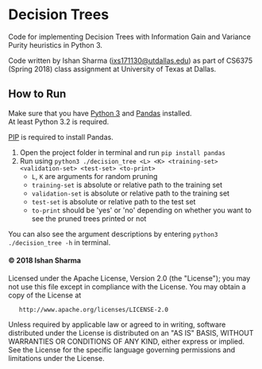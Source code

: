 # Decision Trees

Code for implementing Decision Trees with Information Gain and Variance Purity heuristics in Python 3. 

Code written by Ishan Sharma (ixs171130@utdallas.edu) as part of CS6375 (Spring 2018) class assignment 
at University of Texas at Dallas. 

## How to Run

Make sure that you have [Python 3](https://www.python.org) and [Pandas](http://pandas.pydata.org) installed.  
At least Python 3.2 is required. 

[PIP](https://pip.readthedocs.io/en/stable/installing/) is required to install Pandas. 

1. Open the project folder in terminal and run `pip install pandas`
2. Run using `python3 ./decision_tree <L> <K> <training-set> <validation-set> <test-set> <to-print>`
    - `L`, `K` are arguments for random pruning
    - `training-set` is absolute or relative path to the training set
    - `validation-set` is absolute or relative path to the training set
    - `test-set` is absolute or relative path to the test set
    - `to-print` should be 'yes' or 'no' depending on whether you want to see the pruned trees printed or not

You can also see the argument descriptions by entering `python3 ./decision_tree -h` in terminal. 

#### &copy; 2018 Ishan Sharma

   Licensed under the Apache License, Version 2.0 (the "License");
   you may not use this file except in compliance with the License.
   You may obtain a copy of the License at

       http://www.apache.org/licenses/LICENSE-2.0

   Unless required by applicable law or agreed to in writing, software
   distributed under the License is distributed on an "AS IS" BASIS,
   WITHOUT WARRANTIES OR CONDITIONS OF ANY KIND, either express or implied.
   See the License for the specific language governing permissions and
   limitations under the License.